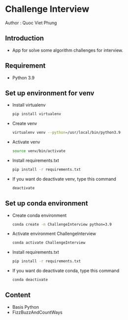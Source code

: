 Challenge Interview 
===================

Author : Quoc Viet Phung 

## Introduction
- App for solve some algorithm challenges for interview.

## Requirement
- Python 3.9

## Set up environment for venv
- Install virtualenv 
    ```sh
    pip install virtualenv
    ```
- Create venv
  ```sh
  virtualenv venv --python=/usr/local/bin/python3.9
  ```
- Activate venv
  ```sh
  source venv/bin/activate
  ```
- Install requirements.txt
    ```sh
    pip install -r requirements.txt
    ```
- If you want do deactivate venv, type this command
    ```sh
    deactivate
    ```

## Set up conda environment
- Create conda environment
    ```sh
    conda create -n ChallengeInterview python=3.9
    ```
- Activate environment ChallengeInterview
    ```sh
    conda activate ChallengeInterview 
    ```
- Install requirements.txt
    ```sh
    pip install -r requirements.txt
    ```
- If you want do deactivate conda, type this command
    ```sh
    conda deactivate
    ```  

## Content

- Basis Python 
- FizzBuzzAndCountWays
